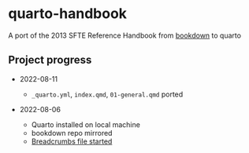 # quarto-handbook

A port of the 2013 SFTE Reference Handbook from [bookdown](https://github.com/Society-of-Flight-Test-Engineers/handbook-2013) to quarto

## Project progress

- 2022-08-11
  - `_quarto.yml`, `index.qmd`, `01-general.qmd` ported

- 2022-08-06
  - Quarto installed on local machine
  - bookdown repo mirrored
  - [Breadcrumbs file started](./quarto/Porting-Handbook-from-bookdown-to-q.md)

